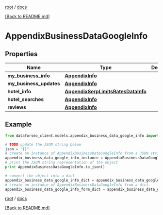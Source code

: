 [root](./../ "root") / [docs](./ "docs")

[[Back to README.md]](./../README.md "[Back to README.md]")

# AppendixBusinessDataGoogleInfo

## Properties

Name | Type | Description | Notes
------------ | ------------- | ------------- | -------------
**my_business_info** | [**AppendixInfo**](AppendixInfo.md) |  | [optional]
**my_business_updates** | [**AppendixInfo**](AppendixInfo.md) |  | [optional]
**hotel_info** | [**AppendixSerpLimitsRatesDataInfo**](AppendixSerpLimitsRatesDataInfo.md) |  | [optional]
**hotel_searches** | [**AppendixInfo**](AppendixInfo.md) |  | [optional]
**reviews** | [**AppendixInfo**](AppendixInfo.md) |  | [optional]

## Example

```python
from dataforseo_client.models.appendix_business_data_google_info import AppendixBusinessDataGoogleInfo

# TODO update the JSON string below
json = "{}"
# create an instance of AppendixBusinessDataGoogleInfo from a JSON string
appendix_business_data_google_info_instance = AppendixBusinessDataGoogleInfo.from_json(json)
# print the JSON string representation of the object
print AppendixBusinessDataGoogleInfo.to_json()

# convert the object into a dict
appendix_business_data_google_info_dict = appendix_business_data_google_info_instance.to_dict()
# create an instance of AppendixBusinessDataGoogleInfo from a dict
appendix_business_data_google_info_form_dict = appendix_business_data_google_info.from_dict(appendix_business_data_google_info_dict)
```

  

[root](./../ "root") / [docs](./ "docs")

[[Back to README.md]](./../README.md "[Back to README.md]")